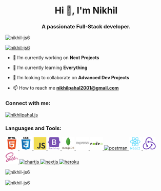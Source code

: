 <h1 align="center">Hi 👋, I'm Nikhil</h1>
<h3 align="center">A passionate Full-Stack developer.</h3>

<p align="left"> <img src="https://komarev.com/ghpvc/?username=nikhil-js6&label=Profile%20views&color=0e75b6&style=flat" alt="nikhil-js6" /> </p>

<p align="left"> <a href="https://github.com/ryo-ma/github-profile-trophy"><img src="https://github-profile-trophy.vercel.app/?username=nikhil-js6" alt="nikhil-js6" /></a> </p>

- 🔭 I’m currently working on **Next Projects**

- 🌱 I’m currently learning **Everything**

- 👯 I’m looking to collaborate on **Advanced Dev Projects**

- 📫 How to reach me **nikhilpahal2001@gmail.com**

<h3 align="left">Connect with me:</h3>
<p align="left">
<a href="https://instagram.com/nikhilpahal.js" target="blank"><img align="center" src="https://raw.githubusercontent.com/rahuldkjain/github-profile-readme-generator/master/src/images/icons/Social/instagram.svg" alt="nikhilpahal.js" height="30" width="40" /></a>
</p>

<h3 align="left">Languages and Tools:</h3>

<p align="left">
    <a href="https://www.w3.org/html/" target="_blank" rel="noreferrer">
       <img src="https://raw.githubusercontent.com/devicons/devicon/master/icons/html5/html5-original-wordmark.svg" alt="html5" width="40" height="40"/>
    </a>
    <a href="https://www.w3schools.com/css/" target="_blank" rel="noreferrer">
       <img src="https://raw.githubusercontent.com/devicons/devicon/master/icons/css3/css3-original-wordmark.svg" alt="css3" width="40" height="40"/>
    </a>
    <a href="https://developer.mozilla.org/en-US/docs/Web/JavaScript" target="_blank" rel="noreferrer">
       <img src="https://raw.githubusercontent.com/devicons/devicon/master/icons/javascript/javascript-original.svg" alt="javascript" width="40" height="40"/>
    </a>
    <a href="https://getbootstrap.com" target="_blank" rel="noreferrer">
       <img src="https://raw.githubusercontent.com/devicons/devicon/master/icons/bootstrap/bootstrap-plain-wordmark.svg" alt="bootstrap" width="40" height="40"/>
    </a>
    <a href="https://www.mongodb.com/" target="_blank" rel="noreferrer">
       <img src="https://raw.githubusercontent.com/devicons/devicon/master/icons/mongodb/mongodb-original-wordmark.svg" alt="mongodb" width="40" height="40"/>
    </a>
    <a href="https://expressjs.com" target="_blank" rel="noreferrer">
       <img src="https://raw.githubusercontent.com/devicons/devicon/master/icons/express/express-original-wordmark.svg" alt="express" width="40" height="40"/>
    </a>
    <a href="https://nodejs.org" target="_blank" rel="noreferrer">
       <img src="https://raw.githubusercontent.com/devicons/devicon/master/icons/nodejs/nodejs-original-wordmark.svg" alt="nodejs" width="40" height="40"/>
    </a>
    <a href="https://postman.com" target="_blank" rel="noreferrer">
       <img src="https://www.vectorlogo.zone/logos/getpostman/getpostman-icon.svg" alt="postman" width="40" height="40"/>
    </a>
    <a href="https://reactjs.org/" target="_blank" rel="noreferrer">
       <img src="https://raw.githubusercontent.com/devicons/devicon/master/icons/react/react-original-wordmark.svg" alt="react" width="40" height="40"/>
    </a>
    <a href="https://redux.js.org" target="_blank" rel="noreferrer">
       <img src="https://raw.githubusercontent.com/devicons/devicon/master/icons/redux/redux-original.svg" alt="redux" width="40" height="40"/>
    </a>
    <a href="https://sass-lang.com" target="_blank" rel="noreferrer">
       <img src="https://raw.githubusercontent.com/devicons/devicon/master/icons/sass/sass-original.svg" alt="sass" width="40" height="40"/>
    </a>
    <a href="https://www.chartjs.org" target="_blank" rel="noreferrer">
       <img src="https://www.chartjs.org/media/logo-title.svg" alt="chartjs" width="40" height="40"/>
    </a>
    <a href="https://nextjs.org/" target="_blank" rel="noreferrer">
       <img src="https://encrypted-tbn0.gstatic.com/images?q=tbn:ANd9GcQTuO317NCjps00ZoBqzDFamnFVwm_m5aroVw&usqp=CAU" alt="nextjs" width="40" height="40"/>
    </a>
    <a href="https://heroku.com" target="_blank" rel="noreferrer">
       <img src="https://www.vectorlogo.zone/logos/heroku/heroku-icon.svg" alt="heroku" width="40" height="40"/>
    </a>
</p>

<p><img align="center" src="https://github-readme-stats.vercel.app/api/top-langs?username=nikhil-js6&show_icons=true&locale=en&layout=compact" alt="nikhil-js6" /></p>

<p><img align="center" src="https://github-readme-streak-stats.herokuapp.com/?user=nikhil-js6&" alt="nikhil-js6" /></p>
